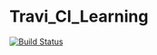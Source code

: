 # Travi_CI_Learning

[![Build Status](https://travis-ci.com/jaswanthbjk/Travi_CI_Learning.svg?branch=master)](https://travis-ci.com/jaswanthbjk/Travi_CI_Learning)
